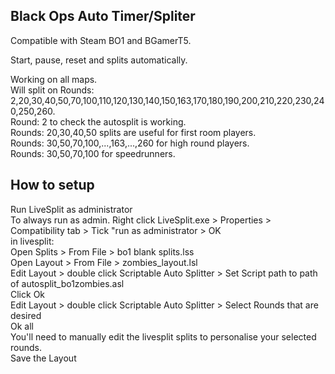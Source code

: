 ## Black Ops Auto Timer/Spliter

Compatible with Steam BO1 and BGamerT5.<br>

Start, pause, reset and splits automatically.<br>

Working on all maps.<br>
Will split on Rounds: 2,20,30,40,50,70,100,110,120,130,140,150,163,170,180,190,200,210,220,230,240,250,260.<br>
Round: 2 to check the autosplit is working.<br>
Rounds: 20,30,40,50 splits are useful for first room players.<br>
Rounds: 30,50,70,100,...,163,...,260 for high round players.<br>
Rounds: 30,50,70,100 for speedrunners.<br>

## How to setup
Run LiveSplit as administrator<br>
To always run as admin. Right click LiveSplit.exe > Properties > Compatibility tab > Tick "run as administrator > OK <br>
in livesplit:<br>
Open Splits > From File > bo1 blank splits.lss<br>
Open Layout > From File > zombies_layout.lsl<br>
Edit Layout > double click Scriptable Auto Splitter > Set Script path to path of autosplit_bo1zombies.asl<br>
Click Ok<br>
Edit Layout > double click Scriptable Auto Splitter > Select Rounds that are desired<br>
Ok all<br>
You'll need to manually edit the livesplit splits to personalise your selected rounds.<br>
Save the Layout<br>
